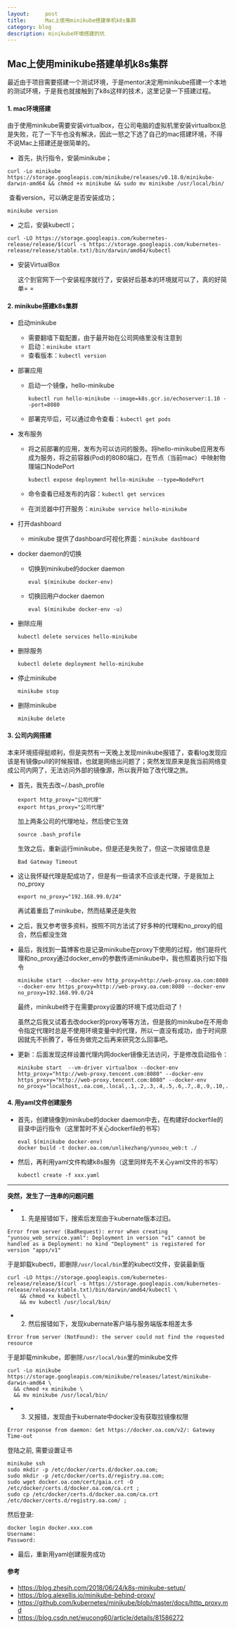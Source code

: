 ```yaml
---
layout:     post
title:      Mac上使用minikube搭建单机k8s集群
category: blog
description: minikube环境搭建的坑
---
```


## Mac上使用minikube搭建单机k8s集群

最近由于项目需要搭建一个测试环境，于是mentor决定用minikube搭建一个本地的测试环境，于是我也就接触到了k8s这样的技术，这里记录一下搭建过程。

#### 1. mac环境搭建

由于使用minikube需要安装virtualbox，在公司电脑的虚拟机里安装virtualbox总是失败，花了一下午也没有解决，因此一怒之下选了自己的mac搭建环境，不得不说Mac上搭建还是很简单的。

* 首先，执行指令，安装minikube；

```
curl -Lo minikube https://storage.googleapis.com/minikube/releases/v0.18.0/minikube-darwin-amd64 && chmod +x minikube && sudo mv minikube /usr/local/bin/
```

​	查看version，可以确定是否安装成功；

```
minikube version
```

* 之后，安装kubectl；

```
curl -LO https://storage.googleapis.com/kubernetes-release/release/$(curl -s https://storage.googleapis.com/kubernetes-release/release/stable.txt)/bin/darwin/amd64/kubectl
```

* 安装VirtualBox

  这个到官网下一个安装程序就行了，安装好后基本的环境就可以了，真的好简单= =

#### 2. minikube搭建k8s集群

* 启动minikube

  * 需要翻墙下载配置，由于最开始在公司网络里没有注意到
  * 启动：`minikube start`
  * 查看版本：`kubectl version`

* 部署应用

  * 启动一个镜像，hello-minikube

    `kubectl run hello-minikube --image=k8s.gcr.io/echoserver:1.10 --port=8080`

  * 部署完毕后，可以通过命令查看：`kubectl get pods`

* 发布服务

  * 将之前部署的应用，发布为可以访问的服务。将hello-minikube应用发布成为服务，将之前容器(Pod)的8080端口，在节点（当前mac）中映射物理端口NodePort

    `kubectl expose deployment hello-minikube --type=NodePort`

  * 命令查看已经发布的内容：`kubectl get services`
  * 在浏览器中打开服务：`minikube service hello-minikube   `

* 打开dashboard

  * minikube 提供了dashboard可视化界面：`minikube dashboard`

* docker daemon的切换

  * 切换到minikube的docker daemon

    ```
    eval $(minikube docker-env)
    ```

  * 切换回用户docker daemon

    ```
    eval $(minikube docker-env -u)
    ```

* 删除应用

  ```
  kubectl delete services hello-minikube
  ```

* 删除服务

  ```
  kubectl delete deployment hello-minikube
  ```

* 停止minikube

  ```
  minikube stop
  ```

* 删除minikube

  ```
  minikube delete
  ```

#### 3. 公司内网搭建

本来环境搭得挺顺利，但是突然有一天晚上发现minikube报错了，查看log发现应该是有镜像pull的时候报错，也就是网络出问题了；突然发现原来是我当前网络变成公司内网了，无法访问外部的镜像源，所以我开始了改代理之旅。

* 首先，我先去改~/.bash_profile

  ```
  export http_proxy="公司代理"
  export https_proxy="公司代理"
  ```

  加上两条公司的代理地址，然后使它生效

  ```
  source .bash_profile
  ```

  生效之后，重新运行minikube，但是还是失败了，但这一次报错信息是

  ```
  Bad Gateway Timeout
  ```

* 这让我怀疑代理是配成功了，但是有一些请求不应该走代理，于是我加上no_proxy

  ```
  export no_proxy="192.168.99.0/24"
  ```

  再试着重启了minikube，然而结果还是失败

* 之后，我又参考很多资料，按照不同方法试了好多种的代理和no_proxy的组合，然后都没生效

* 最后，我找到一篇博客也是记录minikube在proxy下使用的过程，他们是将代理和no_proxy通过docker_env的参数传进minikube中，我也照着执行如下指令

  ```
  minikube start --docker-env http_proxy=http://web-proxy.oa.com:8080 --docker-env https_proxy=http://web-proxy.oa.com:8080 --docker-env no_proxy=192.168.99.0/24
  ```

  最终，minikube终于在需要proxy设置的环境下成功启动了！

  虽然之后我又试着去改docker的proxy等等方法，但是我的minikube在不用命令指定代理时总是不使用环境变量中的代理，所以一直没有成功，由于时间原因就先不折腾了，等任务做完之后再来研究怎么回事吧。

* 更新：后面发现这样设置代理内网docker镜像无法访问，于是修改启动指令：

  ```
  minikube start  --vm-driver virtualbox --docker-env http_proxy="http://web-proxy.tencent.com:8080" --docker-env https_proxy="http://web-proxy.tencent.com:8080" --docker-env no_proxy="localhost,.oa.com,.local,.1,.2,.3,.4,.5,.6,.7,.8,.9,.10,.11,.12,.13,.14,.15,.16,.17,.18,.19,.20,.21,.22,.23,.24,.25,.26,.27,.28,.29,.30,.31,.32,.33,.34,.35,.36,.37,.38,.39,.40,.41,.42,.43,.44,.45,.46,.47,.48,.49,.50,.51,.52,.53,.54,.55,.56,.57,.58,.59,.60,.61,.62,.63,.64,.65,.66,.67,.68,.69,.70,.71,.72,.73,.74,.75,.76,.77,.78,.79,.80,.81,.82,.83,.84,.85,.86,.87,.88,.89,.90,.91,.92,.93,.94,.95,.96,.97,.98,.99,.100,.101,.102,.103,.104,.105,.106,.107,.108,.109,.110,.111,.112,.113,.114,.115,.116,.117,.118,.119,.120,.121,.122,.123,.124,.125,.126,.127,.128,.129,.130,.131,.132,.133,.134,.135,.136,.137,.138,.139,.140,.141,.142,.143,.144,.145,.146,.147,.148,.149,.150,.151,.152,.153,.154,.155,.156,.157,.158,.159,.160,.161,.162,.163,.164,.165,.166,.167,.168,.169,.170,.171,.172,.173,.174,.175,.176,.177,.178,.179,.180,.181,.182,.183,.184,.185,.186,.187,.188,.189,.190,.191,.192,.193,.194,.195,.196,.197,.198,.199,.200,.201,.202,.203,.204,.205,.206,.207,.208,.209,.210,.211,.212,.213,.214,.215,.216,.217,.218,.219,.220,.221,.222,.223,.224,.225,.226,.227,.228,.229,.230,.231,.232,.233,.234,.235,.236,.237,.238,.239,.240,.241,.242,.243,.244,.245,.246,.247,.248,.249,.250,.251,.252,.253,.254,.255"
  ```

#### 4. 用yaml文件创建服务

* 首先，创建镜像到minikube的docker daemon中去，在构建好dockerfile的目录中运行指令（这里暂时不关心dockerfile的书写）

  ```
  eval $(minikube docker-env)
  docker build -t docker.oa.com/unlikezhang/yunsou_web:t ./
  ```

* 然后，再利用yaml文件构建k8s服务（这里同样先不关心yaml文件的书写）

  ```
  kubectl create -f xxx.yaml
  ```

---

**突然，发生了一连串的问题问题**

* 1. 先是报错如下，搜索后发现由于kubernate版本过旧。

```
Error from server (BadRequest): error when creating "yunsou_web_service.yaml": Deployment in version "v1" cannot be handled as a Deployment: no kind "Deployment" is registered for version "apps/v1"
```

于是卸载kubectl，即删除`/usr/local/bin`里的kubectl文件，安装最新版

```
curl -LO https://storage.googleapis.com/kubernetes-release/release/$(curl -s https://storage.googleapis.com/kubernetes-release/release/stable.txt)/bin/darwin/amd64/kubectl \
	&& chmod +x kubectl \
	&& mv kubectl /usr/local/bin/
```

* 2. 然后报错如下，发现kubernate客户端与服务端版本相差太多

```
Error from server (NotFound): the server could not find the requested resource
```

于是卸载minikube，即删除`/usr/local/bin`里的minikube文件

```
curl -Lo minikube https://storage.googleapis.com/minikube/releases/latest/minikube-darwin-amd64 \
  && chmod +x minikube \
  && mv minikube /usr/local/bin/
```

* 3. 又报错，发现由于kubernate中docker没有获取拉镜像权限

```
Error response from daemon: Get https://docker.oa.com/v2/: Gateway Time-out
```

登陆之前, 需要设置证书

```
minikube ssh
sudo mkdir -p /etc/docker/certs.d/docker.oa.com; 
sudo mkdir -p /etc/docker/certs.d/registry.oa.com; 
sudo wget docker.oa.com/cert/gaia.crt -O /etc/docker/certs.d/docker.oa.com/ca.crt ;  
sudo cp /etc/docker/certs.d/docker.oa.com/ca.crt /etc/docker/certs.d/registry.oa.com/ ;
```

然后登录:

```
docker login docker.xxx.com
Username:
Password:
```

* 最后，重新用yaml创建服务成功



#### 参考

* <https://blog.zhesih.com/2018/06/24/k8s-minikube-setup/>
* <https://blog.alexellis.io/minikube-behind-proxy/>
* <https://github.com/kubernetes/minikube/blob/master/docs/http_proxy.md>
* <https://blog.csdn.net/wucong60/article/details/81586272>

